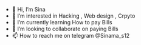 - 👋 Hi, I’m Sina
- 👀 I’m interested in Hacking , Web design , Crpyto 
- 🌱 I’m currently learning How to pay Bills
- 💞️ I’m looking to collaborate on paying Bills
- 📫 How to reach me on telegram @Sinama_s12 

<!---
sinas12/sinas12 is a ✨ special ✨ repository because its `README.md` (this file) appears on your GitHub profile.
You can click the Preview link to take a look at your changes.
--->
